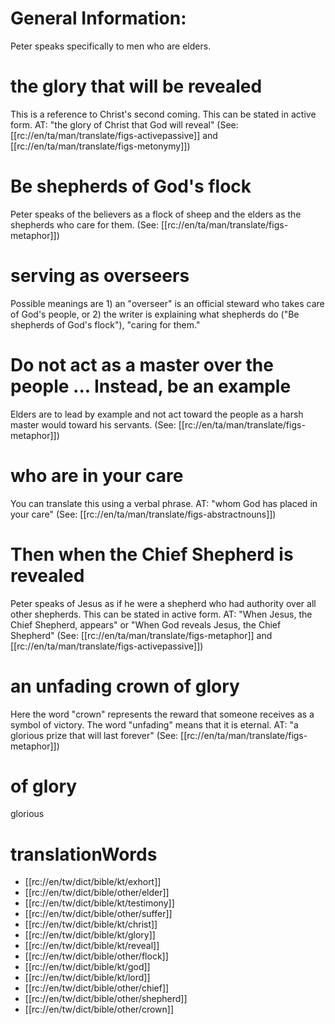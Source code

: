 # General Information:

Peter speaks specifically to men who are elders.

# the glory that will be revealed

This is a reference to Christ's second coming. This can be stated in active form. AT: "the glory of Christ that God will reveal" (See: [[rc://en/ta/man/translate/figs-activepassive]] and [[rc://en/ta/man/translate/figs-metonymy]])

# Be shepherds of God's flock

Peter speaks of the believers as a flock of sheep and the elders as the shepherds who care for them. (See: [[rc://en/ta/man/translate/figs-metaphor]])

# serving as overseers

Possible meanings are 1) an "overseer" is an official steward who takes care of God's people, or 2) the writer is explaining what shepherds do ("Be shepherds of God's flock"), "caring for them."

# Do not act as a master over the people ... Instead, be an example

Elders are to lead by example and not act toward the people as a harsh master would toward his servants. (See: [[rc://en/ta/man/translate/figs-metaphor]])

# who are in your care

You can translate this using a verbal phrase. AT: "whom God has placed in your care" (See: [[rc://en/ta/man/translate/figs-abstractnouns]])

# Then when the Chief Shepherd is revealed

Peter speaks of Jesus as if he were a shepherd who had authority over all other shepherds. This can be stated in active form. AT: "When Jesus, the Chief Shepherd, appears" or "When God reveals Jesus, the Chief Shepherd" (See: [[rc://en/ta/man/translate/figs-metaphor]] and [[rc://en/ta/man/translate/figs-activepassive]])

# an unfading crown of glory

Here the word "crown" represents the reward that someone receives as a symbol of victory. The word "unfading" means that it is eternal. AT: "a glorious prize that will last forever" (See: [[rc://en/ta/man/translate/figs-metaphor]])

# of glory

glorious

# translationWords

* [[rc://en/tw/dict/bible/kt/exhort]]
* [[rc://en/tw/dict/bible/other/elder]]
* [[rc://en/tw/dict/bible/kt/testimony]]
* [[rc://en/tw/dict/bible/other/suffer]]
* [[rc://en/tw/dict/bible/kt/christ]]
* [[rc://en/tw/dict/bible/kt/glory]]
* [[rc://en/tw/dict/bible/kt/reveal]]
* [[rc://en/tw/dict/bible/other/flock]]
* [[rc://en/tw/dict/bible/kt/god]]
* [[rc://en/tw/dict/bible/kt/lord]]
* [[rc://en/tw/dict/bible/other/chief]]
* [[rc://en/tw/dict/bible/other/shepherd]]
* [[rc://en/tw/dict/bible/other/crown]]